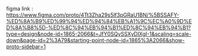 figma link : 
https://www.figma.com/proto/4Tt3Zha29s5If3pGRaU1BN/%5BSSAFY-%ED%8A%B9%ED%99%94%ED%94%84%EB%A1%9C%EC%A0%9D%ED%8A%B8%5D-%ED%8C%94%EB%94%B1%ED%8C%94%EB%94%B1?type=design&node-id=1865-2066&t=JfY0SQySSXyDlXgI-1&scaling=scale-down&page-id=2%3A79&starting-point-node-id=1865%3A2066&show-proto-sidebar=1
